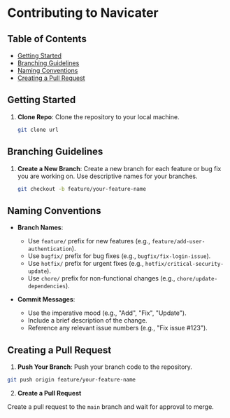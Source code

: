# Contributing to Navicater

## Table of Contents

- [Getting Started](#getting-started)
- [Branching Guidelines](#branching-guidelines)
- [Naming Conventions](#naming-conventions)
- [Creating a Pull Request](#creating-a-pull-request)

## Getting Started

1. **Clone Repo**: Clone the repository to your local machine.

   ```sh
   git clone url
   ```

## Branching Guidelines


1. **Create a New Branch**: Create a new branch for each feature or bug fix you are working on. Use descriptive names for your branches.

   ```sh
   git checkout -b feature/your-feature-name	
   ```

## Naming Conventions

- **Branch Names**:

  - Use `feature/` prefix for new features (e.g., `feature/add-user-authentication`).
  - Use `bugfix/` prefix for bug fixes (e.g., `bugfix/fix-login-issue`).
  - Use `hotfix/` prefix for urgent fixes (e.g., `hotfix/critical-security-update`).
  - Use `chore/` prefix for non-functional changes (e.g., `chore/update-dependencies`).
  
- **Commit Messages**:

  - Use the imperative mood (e.g., "Add", "Fix", "Update").
  - Include a brief description of the change.
  - Reference any relevant issue numbers (e.g., "Fix issue #123").

## Creating a Pull Request

1. **Push Your Branch**: Push your branch code to the repository.
	
 ```sh
 git push origin feature/your-feature-name
 ```
 
2. **Create a Pull Request**

Create a pull request to the `main` branch and wait for approval to merge.
